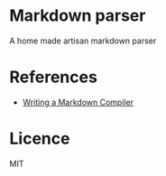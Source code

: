 # Markdown parser

A home made artisan markdown parser

# References

- [Writing a Markdown Compiler](https://blog.beezwax.net/2017/07/07/writing-a-markdown-compiler/)

# Licence

MIT
